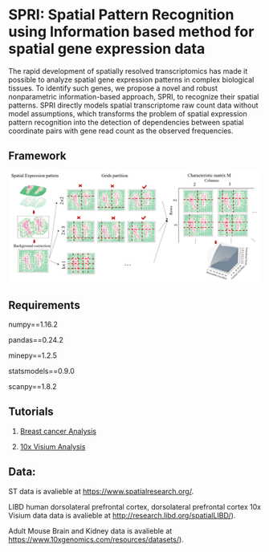 # SPRI: Spatial Pattern Recognition using Information based method for spatial gene expression data 

The rapid development of spatially resolved transcriptomics has made it possible to analyze spatial gene expression patterns in complex biological tissues. To identify such genes, we propose a novel and robust nonparametric information-based approach, SPRI, to recognize their spatial patterns. SPRI directly models spatial transcriptome raw count data without model assumptions, which transforms the problem of spatial expression pattern recognition into the detection of dependencies between spatial coordinate pairs with gene read count as the observed frequencies. 

## Framework

![image](https://github.com/xiaoyeye/SPRI/blob/main/figure/figure1.png)


## Requirements 

numpy==1.16.2

pandas==0.24.2

minepy==1.2.5

statsmodels==0.9.0

scanpy==1.8.2


## Tutorials

1. [Breast cancer Analysis](https://github.com/xiaoyeye/SPRI/blob/main/docs/BC.md)

2. [10x Visium Analysis](https://github.com/xiaoyeye/SPRI/blob/main/docs/10x_Visium.md)



## Data:

ST data is avalieble at https://www.spatialresearch.org/.

LIBD human dorsolateral prefrontal cortex, dorsolateral prefrontal cortex 10x Visium data data is avalieble at http://research.libd.org/spatialLIBD/).

Adult Mouse Brain and Kidney data is avalieble at https://www.10xgenomics.com/resources/datasets/).
